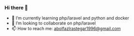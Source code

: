 ### Hi there 👋

<!--
**abolfazlrastegar/abolfazlrastegar** is a ✨ _special_ ✨ repository because its `README.md` (this file) appears on your GitHub profile.

Here are some ideas to get you started:
-->
<!--- 🔭 I’m currently working on ... -->
- 🌱 I’m currently learning php/laravel and python and docker
- 👯 I’m looking to collaborate on php/laravel
- 📫 How to reach me: abolfazlrastegar1996@gmail.com
